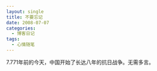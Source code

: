 ```yaml
---
layout: single
title: 不要忘记
date: 2008-07-07
categories:
  - 博客日记
tags:
  - 心情随笔
---
```


7.771年前的今天，中国开始了长达八年的抗日战争。无需多言。
